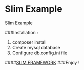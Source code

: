# Slim Example
Slim Example

###Installation : 
1. composer install
2. Create mysql database
3. Configure db.config.ini file

####[SLIM FRAMEWORK](http://www.slimframework.com)
###Enjoy !
